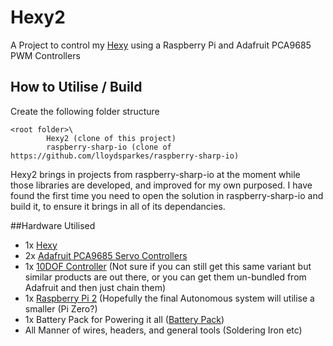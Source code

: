 # Hexy2
A Project to control my [Hexy](http://arcbotics.com/products/hexy/) using a Raspberry Pi and Adafruit PCA9685 PWM Controllers

## How to Utilise / Build

Create the following folder structure

    <root folder>\
			Hexy2 (clone of this project)
			raspberry-sharp-io (clone of https://github.com/lloydsparkes/raspberry-sharp-io)

Hexy2 brings in projects from raspberry-sharp-io at the moment while those libraries are developed, and improved for my own purposed. I have found the first time you need to open the solution in raspberry-sharp-io and build it, to ensure it brings in all of its dependancies.

##Hardware Utilised



- 1x [Hexy](http://arcbotics.com/products/hexy/)
- 2x [Adafruit PCA9685 Servo Controllers](https://www.adafruit.com/product/815)
- 1x [10DOF Controller](http://astrobeano.blogspot.co.uk/2014/01/gy-80-orientation-sensor-on-raspberry-pi.html) (Not sure if you can still get this same variant but similar products are out there, or you can get them un-bundled from Adafruit and then just chain them)
- 1x [Raspberry Pi 2](https://www.raspberrypi.org/products/raspberry-pi-2-model-b/) (Hopefully the final Autonomous system will utilise a smaller (Pi Zero?)
- 1x Battery Pack for Powering it all ([Battery Pack](http://www.amazon.co.uk/gp/product/B00SYCF8OY?psc=1&redirect=true&ref_=oh_aui_detailpage_o01_s00))
- All Manner of wires, headers, and general tools (Soldering Iron etc)